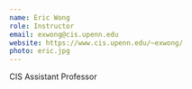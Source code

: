 ```yaml
---
name: Eric Wong
role: Instructor
email: exwong@cis.upenn.edu
website: https://www.cis.upenn.edu/~exwong/
photo: eric.jpg
---
```


CIS Assistant Professor
